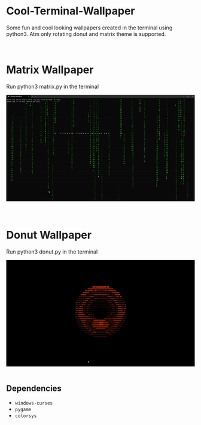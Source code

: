 # Cool-Terminal-Wallpaper
Some fun and cool looking wallpapers created in the terminal using python3.
Atm only rotating donut and matrix theme is supported.

<br>

# Matrix Wallpaper
Run python3 matrix.py in the terminal 

<div align="center">
<img hight="300" width="700" alt="GIF" align="center" src="https://github.com/bhavithran1/Cool-Terminal-Wallpaper/blob/main/assets/matrix.gif">
</div>

<br>
<br>

# Donut Wallpaper
Run python3 donut.py in the terminal 

<div align="center">
<img hight="300" width="700" alt="GIF" align="center" src="https://github.com/bhavithran1/Cool-Terminal-Wallpaper/blob/main/assets/donut.gif">
</div>

<br>

## Dependencies

- `windows-curses`
- `pygame`
- `colorsys`
